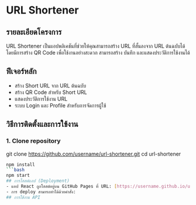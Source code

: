 # URL Shortener
## รายละเอียดโครงการ
URL Shortener เป็นแอปพลิเคชันที่ช่วยให้คุณสามารถสร้าง URL ที่สั้นลงจาก URL ต้นฉบับได้ โดยมีการสร้าง QR Code เพื่อใช้งานอย่างสะดวก สามารถสร้าง บันทึก และแสดงประวัติการใช้งานได้
## ฟีเจอร์หลัก
- สร้าง Short URL จาก URL ต้นฉบับ
- สร้าง QR Code สำหรับ Short URL
- แสดงประวัติการใช้งาน URL
- ระบบ Login และ Profile สำหรับการจัดการผู้ใช้
## วิธีการติดตั้งและการใช้งาน

### 1. Clone repository
git clone https://github.com/username/url-shortener.git
cd url-shortener
```bash
npm install
```bash
npm start
## การโฮสต์แอป (Deployment)
- แอป React ถูกโฮสต์อยู่บน GitHub Pages ที่ URL: [https://username.github.io/url-shortener](https://username.github.io/url-shortener)
- การ deploy สามารถทำได้ด้วยคำสั่ง:
## การใช้งาน API

